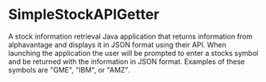 # SimpleStockAPIGetter
A stock information retrieval Java application that returns information from alphavantage and displays it in JSON format using their API. When launching the application the user will be prompted to enter a stocks symbol and be returned with the information in JSON format. Examples of these symbols are "GME", "IBM", or "AMZ".

